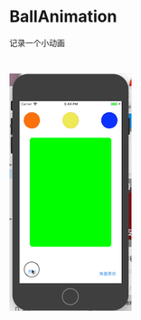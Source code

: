 # BallAnimation
记录一个小动画

<br>

![Alt text](https://github.com/weiman152/BallAnimation/blob/master/screenShot/ball.gif)
